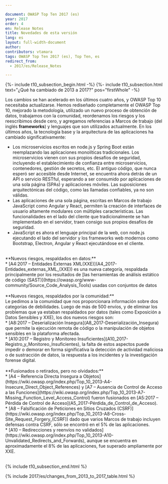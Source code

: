 ```yaml
---

document: OWASP Top Ten 2017 (es)
year: 2017
order: 4
en: Release Notes
title: Novedades de esta versión
lang: es
layout: full-width-document
author:
contributors: vtamara
tags: OWASP Top Ten 2017 (es), Top Ten, es
redirect_from:
  - 2017/es/Release_Notes

---
```

{%- include t10_subsection_begin.html -%}
{%- include t10_subsection.html text="¿Qué ha cambiado de 2013 a 2017?" pos="firstWhole" -%}

Los cambios se han acelerado en los últimos cuatro años, y OWASP Top 10
necesitaba actualizarse.
Hemos rediseñado completamente el OWASP Top 10, mejorado la metodología,
utilizado un nuevo proceso de obtención de datos, trabajamos con la
comunidad, reordenamos los riesgos y los reescribimos desde cero, y agregamos
referencias a Marcos de trabajo (del inglés __frameworks__) y lenguajes que 
son utilizados actualmente.
En los últimos años, la tecnología base y la arquitectura de las
aplicaciones ha cambiado significativamente:<br>
* Los microservicios escritos en node.js y Spring Boot están reemplazando las
  aplicaciones monolíticas tradicionales. Los microservicios vienen con sus
  propios desafíos de seguridad, incluyendo el establecimiento de confianza
  entre microservicios, contenedores, gestión de secretos, etc. El antiguo
  código, que nunca esperó ser accesible desde Internet, se encuentra ahora
  detrás de un API o servicio RESTful, esperando a ser consumido por
  aplicaciones de una sola página (SPAs) y aplicaciones móviles.
  Las suposiciones arquitectónicas del código, como las llamadas
  confiables, ya no son válidas.<br>
* Las aplicaciones de una sola página, escritas en Marcos de trabajo 
  JavaScript como
  Angular y React, permiten la creación de interfaces de usuario altamente
  modulares con múltiples características. Las funcionalidades en el lado
  del cliente que tradicionalmente se han implementado en el servidor,
  traen consigo sus propios desafíos de seguridad.<br>
* JavaScript es ahora el lenguaje principal de la web, con node.js ejecutando
  el lado del servidor y los frameworks web modernos como Bootstrap,
  Electron, Angular y React ejecutándose en el cliente.<br>
<br>
**Nuevos riesgos, respaldados en datos:**<br>
* [A4:2017 – Entidades Externas XML(XXE)](A4_2017-Entidades_externas_XML_(XXE))
  es una nueva categoría, respaldada principalmente por los resultados de
  [las herramientas de análisis estático de código (SAST)](https://owasp.org/www-community/Source_Code_Analysis_Tools)
  usadas con conjuntos de datos<br>
<br>
**Nuevos riesgos, respaldados por la comunidad:**<br>
Le pedimos a la comunidad que nos proporcionara información sobre dos
categorías de debilidades. Luego de más de 500 envíos, y de eliminar
los problemas que ya estaban respaldados por datos (tales como Exposición
a Datos Sensibles y XXE), los dos nuevos riesgos son: <br>
* [A8:2017 – Deserialización Insegura](A8_2017-Deserialización_Insegura) que
  permite la ejecución remota de código o la manipulación de objetos
  sensibles en la plataforma afectada.<br>
* [A10:2017 – Registro y Monitoreo Insuficientes](A10_2017-Registro_y_Monitoreo_Insuficientes),
  la falta de estos aspectos puede impedir o demorar en forma significativa
  la detección de actividad maliciosa o de sustracción de datos, la respuesta
  a los incidentes y la investigación forense digital.<br>
<br>
**Fusionados o retirados, pero no olvidados:**<br>
* [A4 – Referencia Directa Insegura a Objetos](https://wiki.owasp.org/index.php/Top_10_2013-A4-Insecure_Direct_Object_References) y
  [A7 – Ausencia de Control de Acceso a las Funciones](https://wiki.owasp.org/index.php/Top_10_2013-A7-Missing_Function_Level_Access_Control) fueron
  fusionados en [A5:2017 – Pérdida de Control de Acceso](A5_2017–Pérdida_de_Control_de_Acceso).<br>
* [A8 – Falsificación de Peticiones en Sitios Cruzados (CSRF)](https://wiki.owasp.org/index.php/Top_10_2013-A8-Cross-Site_Request_Forgery_(CSRF))
  dado que varios Marcos de trabajo incluyen
  defensas contra CSRF, sólo se encontró en el 5% de las aplicaciones.<br>
* [A10 – Redirecciones y reenvíos no validados](https://wiki.owasp.org/index.php/Top_10_2013-A10-Unvalidated_Redirects_and_Forwards),
  aunque se encuentra en aproximadamente el 8% de las aplicaciones,
  fue superado ampliamente por XXE.<br>
<br>

{% include t10_subsection_end.html %}

{% include 2017/es/changes_from_2013_to_2017_table.html %}
